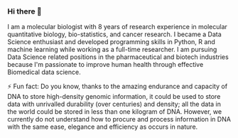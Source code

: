 ### Hi there 👋
I am a molecular biologist with 8 years of research experience in molecular quantitative biology, bio-statistics, and cancer research. I became a Data Science enthusiast and developed programming skills in Python, R and machine learning while working as a full-time researcher. I am pursuing Data Science related positions in the pharmaceutical and biotech industries because I'm passionate to improve human health through effective Biomedical data science.

⚡ Fun fact: Do you know, thanks to the amazing endurance and capacity of DNA to store high-density genomic information, it could be used to store data with unrivalled durability (over centuries) and density; all the data in the world could be stored in less than one kilogram of DNA. However, we currently do not understand how to procure and process information in DNA with the same ease, elegance and efficiency as occurs in nature.
<!--
**ShiraliObul/ShiraliObul** is a ✨ _special_ ✨ repository because its `README.md` (this file) appears on your GitHub profile.

Here are some ideas to get you started:

- 🔭 I’m currently working on dd...
- 🌱 I’m currently learning ...
- 👯 I’m looking to collaborate on ...
- 🤔 I’m looking for help with ...
- 💬 Ask me about ...
- 📫 How to reach me: ...
- 😄 Pronouns: ...
- ⚡ Fun fact: ...
-->
